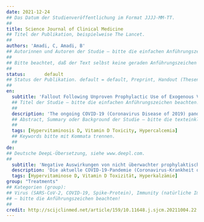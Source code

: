 ```yaml
---
date: 2021-12-24
## Das Datum der Studienveröffentlichung im Format JJJJ-MM-TT.
##
title: Science Journal of Clinical Medicine
## Titel der Publikation, beispielweise The Lancet.
##
authors: 'Amadi, C, Amadi, B'
## Autorinnen und Autoren der Studie – bitte die einfachen Anführungszeichen beachten! 
##
## Bitte beachtet, daß der Text selbst keine geraden Anführungszeichen (Schreibmaschinensatz) – ' – enthalten darf. Das ist ganz wichtig! Bitte solche Anführungszeichen je nach Bedarf mit typografischen, öffnenden oder schließenden Anführungszeichen – ’ oder ‘ – ersetzen. Das gilt für alle Texte innerhalb gerader Anführungszeichen (authors, subtitle, description).
##
status:       default
## Status der Publikation. default = default, Preprint, Handout (Thesenpapier), Report
##
en:
  subtitle: 'Fallout Following Unproven Prophylactic Use of Exogenous Vitamin D for COVID-19'
  ## Titel der Studie – bitte die einfachen Anführungszeichen beachten!
  ##
  description: 'The ongoing COVID-19 (Coronavirus Disease of 2019) pandemic has devastated the human race socially, psychologically, mentally, medically, and economically. It has greatly impacted both developed and developing societies. No region of the earth has been spared of the adverse consequences of the disease. To date, the treatment of the disease has remained ill-defined. Additionally, there are no standard preventive regimens for the disease except for non-pharmacologic interventions and vaccinations. However, several unproven preventive medications are awash in social media including the use of chloroquine, Zinc, Ivermectin, Vitamin D, and so many others as prophylactic agents for COVID-19. This has led to the unregulated/unsupervised self-induced consumption of these unproven medications that may be deleterious to health if taken in excess. Herein is a case of a 24-year-old undergraduate who self-medicated with a high dosage of exogenous Vitamin D for unproven COVID-19 prophylaxis for 2 months. He developed Vitamin D Toxicity (VDT) and manifested with varying clinical (dehydration, hypertension, acute abdomen) and metabolic (hypercalcemia, hypokalemia, alkalosis, hyperphosphatemia, hypoparathyroidism, hypercalciuria, and crystalluria) consequences all related to VDT. However, hypercalcemia was the initiating metabolic disorder for all the clinical and the other metabolic derangements. He was admitted, managed accordingly, and discharged home in good clinical condition. Regulations and public health enlightenment of these unproven medications, including Vitamin D, for COVID-19 prophylaxis, should be prioritized to stem the deleterious effect of these agents. These measures will limit the current pandemic to a viral pandemic rather than a pandemic of drug misuse and overdose.'
  ## Abstract, Summary oder Background der Studie – bitte die texteinklammernden, einfachen, geraden Anführungszeichen beachten!
  ##
  tags: [Hypervitaminosis D, Vitamin D Toxicity, Hypercalcemia]
  ## Keywords bitte mit Kommata trennen.
  ##
de: 
## Deutsche DeepL-Übersetzung, siehe www.deepl.com.
##
  subtitle: 'Negative Auswirkungen von nicht überwachter prophylaktischer Anwendung von exogenem Vitamin D bei COVID-19'
  description: 'Die aktuelle COVID-19-Pandemie (Coronavirus-Krankheit des Jahres 2019) hat die Menschheit in sozialer, psychologischer, mentaler, medizinischer und wirtschaftlicher Hinsicht erschüttert. Sie hat sowohl die entwickelten als auch die sich entwickelnden Gesellschaften schwer getroffen. Keine Region der Erde ist von den negativen Folgen der Krankheit verschont geblieben. Bis heute ist die Behandlung der Krankheit nicht eindeutig geklärt. Darüber hinaus gibt es außer nicht-pharmakologischen Maßnahmen und Impfungen keine Standardprophylaxe für diese Krankheit. In den sozialen Medien wird jedoch über mehrere unbewiesene Präventivmedikamente berichtet, darunter Chloroquin, Zink, Ivermectin, Vitamin D und viele andere als prophylaktische Mittel gegen COVID-19. Dies hat zu einem unregulierten/unüberwachten Selbstkonsum dieser nicht überprüften Medikamente geführt, die bei übermäßiger Einnahme gesundheitsschädlich sein können. Im Folgenden wird der Fall eines 24-jährigen Studenten geschildert, der zur eigenständigen COVID-19-Prophylaxe zwei Monate lang eine hohe Dosis exogenes Vitamin D zu sich nahm. Er entwickelte eine Vitamin-D-Toxizität (VDT) und zeigte unterschiedliche klinische (Dehydratation, Hypertonie, akutes Abdomen) und metabolische (Hyperkalzämie, Hypokaliämie, Alkalose, Hyperphosphatämie, Hypoparathyreoidismus, Hyperkalziurie und Kristallurie) Folgen, die alle mit der VDT zusammenhängen. Allerdings war die Hyperkalzämie die auslösende Stoffwechselstörung für alle klinischen und anderen Stoffwechselstörungen. Er wurde eingewiesen, entsprechend behandelt und in gutem klinischen Zustand nach Hause entlassen. Vorschriften und die Aufklärung der Öffentlichkeit über diese nicht überprüften Medikamente, einschließlich Vitamin D, zur COVID-19-Prophylaxe sollten Vorrang haben, um die schädliche Wirkung dieser Mittel einzudämmen. Diese Maßnahmen werden die derzeitige Pandemie auf eine virale Pandemie und nicht auf eine Pandemie des Drogenmissbrauchs und der Überdosierung begrenzen.'
  tags: [Hypervitaminose D, Vitamin D Toxizität, Hyperkalzämie]
group: "Treatments"
## Kategorien (group):
## Virus (SARS-CoV-2, COVID-19, Spike-Protein), Immunity (natürliche Immunität, Immunisierung), Treatments (Vorbeugung und Behandlung), Vaccines, Interventions (nichtmedizinische Maßnahmen) 
## – bitte die Anführungszeichen beachten!
##
credit: http://scijclinmed.net/article/159/10.11648.j.sjcm.20211004.22
---
```

